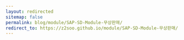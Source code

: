 ```yaml
---
layout: redirected
sitemap: false
permalink: blog/module/SAP-SD-Module-무상판매/
redirect_to: https://z2soo.github.io/module/SAP-SD-Module-무상판매/
---
```

